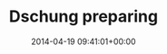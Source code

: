 ---
title:		"Dschung preparing"
type:		"photos"
mediatype:		"upload"
location:		"Berlin, Germany"
date:		"2014-04-19 09:41:01+00:00"
album:		"people"
filename:		"dschung-standing.md"
series:		"unicorns"
cl_public_id:		"people/dschung-standing"
cl_version:		1497005403
format:		"tiff"
bytes:		2400744
width:		810
height:		1440
colours:
- "#857870"
- "#788E4A"
- "#46403C"
- "#ADC36E"
- "#CCD585"
- "#BDA99E"
- "#8C7160"
- "#CAD0D1"
- "#C29A84"
- "#7B827D"
- "#797A6B"
- "#12171B"
- "#181C22"
- "#BDC3C0"
- "#868C59"
- "#747D7F"
- "#2E3332"
- "#87765C"
- "#C3BF85"
- "#25262B"
- "#BDAA83"
exposure_mode:		"Auto"
program:		"Aperture-priority AE"
aperture:		"1.4"
focal_length:		"50.0 mm"
iso:		"200"
shutter_speed:		"1/800"
metering:		"Multi-segment"
flash:		"Off, Did not fire"
white_balance:		"As Shot"
colour_temp:		"4850"
has_crop:		"false"
orientation:		"Horizontal (normal)"
camera_model:		"NIKON D800"
lens_info:		"Nikon Nikkor 50mm f/1.4"
artist:		"No artist info"
x_resolution:		"300"
y_resolution:		"300"
---